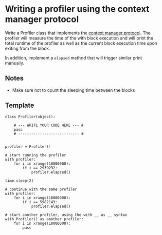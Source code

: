 Writing a profiler using the context manager protocol
=====================================================

Write a Profiler class that implements the [context manager protocol](https://docs.python.org/2/reference/datamodel.html#with-statement-context-managers). The profiler will measure the time of the with block execution and will print the total runtime of the profiler as well as the current block execution time upon exiting from the block.

In addition, implement a ``elapsed`` method that will trigger similar print manually.

## Notes

- Make sure not to count the sleeping time between the blocks

## Template

	class Profiler(object):

	    # --- WRITE YOUR CODE HERE --- #
	    pass
	    # ---------------------------- #


	profiler = Profiler()

	# start running the profiler
	with profiler:
	    for i in xrange(10000000):
	        if i == 2939232:
	            profiler.elapsed()

	time.sleep(2)

	# continue with the same profiler
	with profiler:
	    for i in xrange(10000000):
	        if i == 5982143:
	            profiler.elapsed()

	# start another profiler, using the with __ as __ syntax
	with Profiler() as another_profiler:
	    for i in xrange(10000000):
	        pass
